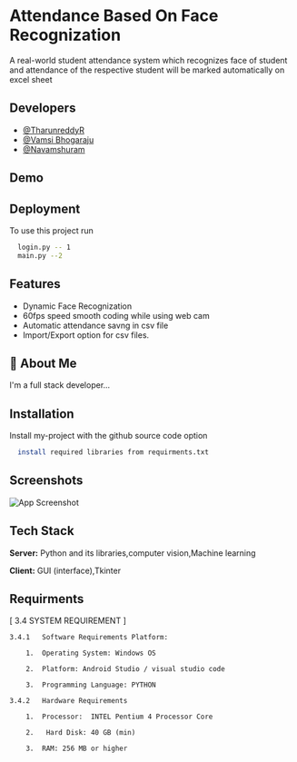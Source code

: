 
# Attendance Based On Face Recognization

A real-world student attendance system which recognizes face of student and attendance of the respective student will be marked automatically on excel sheet




## Developers

- [@TharunreddyR](https://github.com/R-TharunReddy)
- [@Vamsi Bhogaraju](https://github.com/vamsibhogaraju)
- [@Navamshuram](https://github.com/R-TharunReddy)


## Demo



## Deployment

To use this project run

```bash
  login.py -- 1
  main.py --2
```


## Features


- Dynamic Face Recognization
- 60fps speed smooth coding while using web cam
- Automatic attendance savng in csv file
- Import/Export option for csv files.



## 🚀 About Me
I'm a full stack developer...


## Installation

Install my-project with the github source code option

```bash
  install required libraries from requirments.txt
```
    
## Screenshots

![App Screenshot ]()


## Tech Stack

**Server:** Python and its libraries,computer vision,Machine learning

**Client:** GUI (interface),Tkinter


## Requirments

[ 3.4 SYSTEM REQUIREMENT ]

    3.4.1	Software Requirements Platform: 
 
        1.	Operating System: Windows OS 
 
        2.	Platform: Android Studio / visual studio code
 
        3.	Programming Language: PYTHON 
 
    3.4.2	Hardware Requirements 
 
        1.	Processor:  INTEL Pentium 4 Processor Core 
 
        2.	 Hard Disk: 40 GB (min) 
 
        3.	RAM: 256 MB or higher 

